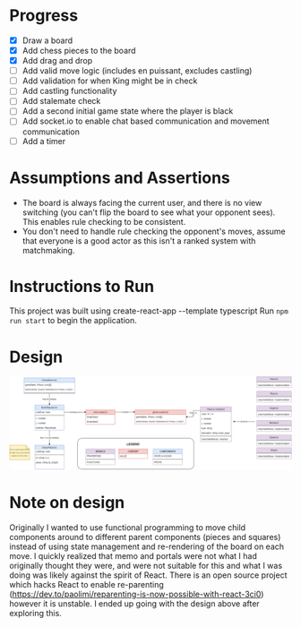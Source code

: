 # Progress

- [x] Draw a board
- [x] Add chess pieces to the board
- [x] Add drag and drop
- [ ] Add valid move logic (includes en puissant, excludes castling)
- [ ] Add validation for when King might be in check
- [ ] Add castling functionality
- [ ] Add stalemate check
- [ ] Add a second initial game state where the player is black
- [ ] Add socket.io to enable chat based communication and movement communication
- [ ] Add a timer

# Assumptions and Assertions

- The board is always facing the current user, and there is no view switching (you can't flip the board to see what your opponent sees). This enables rule checking to be consistent.
- You don't need to handle rule checking the opponent's moves, assume that everyone is a good actor as this isn't a ranked system with matchmaking. 

# Instructions to Run

This project was built using create-react-app --template typescript
Run `npm run start` to begin the application.

# Design


![](documentation/design.png)


# Note on design

Originally I wanted to use functional programming to move child components around to different parent components (pieces
and squares) instead of using state management and re-rendering of the board on each move. I quickly realized that memo
and portals were not what I had originally thought they were, and were not suitable for this and what I was doing was
likely against the spirit of React. There is an open source project which hacks React to enable
re-parenting  (https://dev.to/paolimi/reparenting-is-now-possible-with-react-3ci0) however it is unstable. I ended up going with the design above after exploring this.

